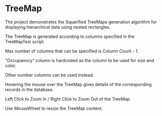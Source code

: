 # TreeMap
The project demonstrates the Squarified TreeMaps generation algorithm for displaying hierarchical data using nested rectangles.

The TreeMap is generated according to columns specified in the TreeMapTest script.

Max number of columns that can be specified is Column Count - 1.

"Occupanncy" column is hardcoded as the column to be used for size and color.

Other number columns can be used instead.



Hovering the mouse over the TreeMap gives details of the corresponding records in the database.

Left Click to Zoom In / Right Click to Zoom Out of the TreeMap.

Use MouseWheel to resize the TreeMap content.

